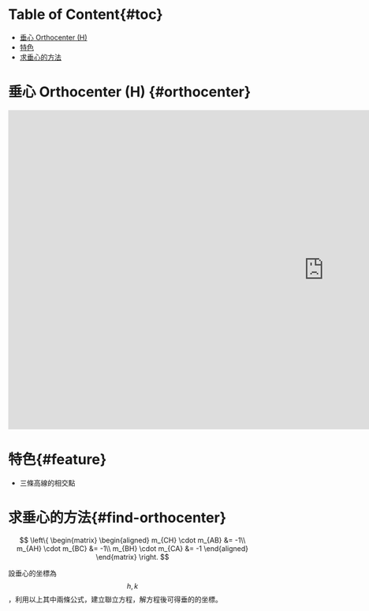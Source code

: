 # Table of Content{#toc}

<!-- MarkdownTOC depth=2 -->

- [垂心 Orthocenter \(H\)](#orthocenter)
- [特色](#feature)
- [求垂心的方法](#find-orthocenter)

<!-- /MarkdownTOC -->

# 垂心 Orthocenter (H) {#orthocenter}

<div class="iframe-container">
  <iframe
  scrolling="no"
  allowfullscreen
  title="Incenter"
  src="https://www.geogebra.org/material/iframe/id/qAArqT6B/width/1280/height/647/border/888888/smb/false/stb/false/stbh/false/ai/false/asb/false/sri/false/rc/false/ld/false/sdz/false/ctl/false"
  width="1280"
  height="647"
  style="border:0px;"> </iframe>
</div>

# 特色{#feature}
- 三條高線的相交點

# 求垂心的方法{#find-orthocenter}
$$
\left\{
\begin{matrix}
  \begin{aligned} 
    m_{CH} \cdot m_{AB} &= -1\\ 
    m_{AH} \cdot m_{BC} &= -1\\ 
    m_{BH} \cdot m_{CA} &= -1
  \end{aligned}
\end{matrix}
\right.
$$

設垂心的坐標為 $${h, k}$$，利用以上其中兩條公式，建立聯立方程，解方程後可得垂的的坐標。